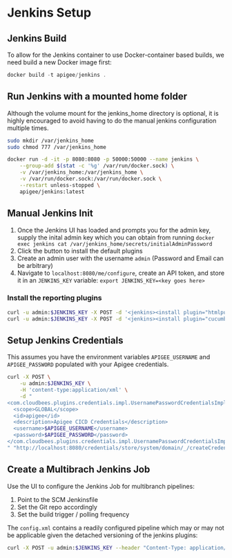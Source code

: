 # Jenkins Setup

## Jenkins Build

To allow for the Jenkins container to use Docker-container based builds, we need build a new Docker image first:

```js
docker build -t apigee/jenkins .
```

## Run Jenkins with a mounted home folder

Although the volume mount for the jenkins_home directory is optional, it is highly encouraged to avoid having to do the manual jenkins configuration multiple times. 

```sh
sudo mkdir /var/jenkins_home
sudo chmod 777 /var/jenkins_home

docker run -d -it -p 8080:8080 -p 50000:50000 --name jenkins \
    --group-add $(stat -c '%g' /var/run/docker.sock) \
    -v /var/jenkins_home:/var/jenkins_home \
    -v /var/run/docker.sock:/var/run/docker.sock \
    --restart unless-stopped \
    apigee/jenkins:latest
```

## Manual Jenkins Init

1. Once the Jenkins UI has loaded and prompts you for the admin key, supply the inital admin key which you can obtain from running `docker exec jenkins cat /var/jenkins_home/secrets/initialAdminPassword`
1. Click the button to install the default plugins
1. Create an admin user with the username `admin` (Password and Email can be arbitrary)
1. Navigate to `localhost:8080/me/configure`, create an API token, and store it in an `JENKINS_KEY` variable: `export JENKINS_KEY=<key goes here>`


### Install the reporting plugins

```sh
curl -u admin:$JENKINS_KEY -X POST -d '<jenkins><install plugin="htmlpublisher@1.22" /></jenkins>' --header 'Content-Type: text/xml' "http://localhost:8080/pluginManager/installNecessaryPlugins"
curl -u admin:$JENKINS_KEY -X POST -d '<jenkins><install plugin="cucumber-reports@5.0.2" /></jenkins>' --header 'Content-Type: text/xml' "http://localhost:8080/pluginManager/installNecessaryPlugins"
```

## Setup Jenkins Credentials

This assumes you have the environment variables `APIGEE_USERNAME` and `APIGEE_PASSWORD` populated with your Apigee credentials.

```sh
curl -X POST \
    -u admin:$JENKINS_KEY \
    -H 'content-type:application/xml' \
    -d "
<com.cloudbees.plugins.credentials.impl.UsernamePasswordCredentialsImpl>
  <scope>GLOBAL</scope>
  <id>apigee</id>
  <description>Apigee CICD Credentials</description>
  <username>$APIGEE_USERNAME</username>
  <password>$APIGEE_PASSWORD</password>
</com.cloudbees.plugins.credentials.impl.UsernamePasswordCredentialsImpl>
" "http://localhost:8080/credentials/store/system/domain/_/createCredentials"
```

## Create a Multibrach Jenkins Job

Use the UI to configure the Jenkins Job for multibranch pipelines:

1. Point to the SCM Jenkinsfile
1. Set the Git repo accordingly
1. Set the build trigger / polling frequency

The `config.xml` contains a readily configured pipeline which may or may not be applicable given the detached versioning of the jenkins plugins:

```sh
curl -X POST -u admin:$JENKINS_KEY --header "Content-Type: application/xml" -d '@config.xml' http://localhost:8080/createItem?name=CurrencyAPI
```
